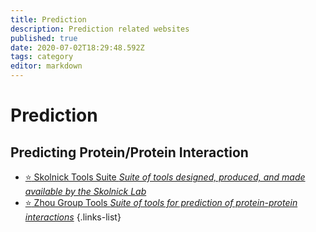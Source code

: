 ```yaml
---
title: Prediction
description: Prediction related websites
published: true
date: 2020-07-02T18:29:48.592Z
tags: category
editor: markdown
---
```


# Prediction

## Predicting Protein/Protein Interaction

- [:star: Skolnick Tools Suite *Suite of tools designed, produced, and made available by the Skolnick Lab*](https://vdclab-wiki.herokuapp.com/en/prediction/protein-protein-interaction/Skolnick-Lab-Tools)
- [:star: Zhou Group Tools *Suite of tools for prediction of protein-protein interactions*](https://vdclab-wiki.herokuapp.com/en/prediction/protein-protein-interaction/Zhou-Group-Tools)
{.links-list}